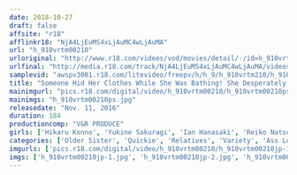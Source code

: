 ```yaml
---
date: 2018-10-27
draft: false
affsite: "r18"
afflinkr18: "NjA4LjEuMS4xLjAuMC4wLjAuMA"
url: "h_910vrtm00210"
urloriginal: "http://www.r18.com/videos/vod/movies/detail/-/id=h_910vrtm00210"
urlfinal: "http://media.r18.com/track/NjA4LjEuMS4xLjAuMC4wLjAuMA/videos/vod/movies/detail/-/id=h_910vrtm00210"
samplevid: "awspv3001.r18.com/litevideo/freepv/h/h_9/h_910vrtm210/h_910vrtm210_dmb_w.mp4"
title: "Someone Hid Her Clothes While She Was Bathing! She Desperately Hid Her Body With Just A Towel But Her Little Brother Could Still See Her Pussy Peeking Out, And Now His Lust Was In Full Force, As He Grabbed Her Ass And Inserted Himself For Some Quickie Action! Behind Their Parents' Backs He Gave Her Multiple Creampie Sex Deep Into Her Pussy Walls!"
mainimgurl: "pics.r18.com/digital/video/h_910vrtm00210/h_910vrtm00210ps.jpg"
mainimgs: "h_910vrtm00210ps.jpg"
releasedate: "Nov. 11, 2016"
duration: 184
productioncomp: "V&R PRODUCE"
girls: ['Hikaru Konno', 'Yukine Sakuragi', 'Ian Hanasaki', 'Reiko Natsume']
categories: ['Older Sister', 'Quickie', 'Relatives', 'Variety', 'Ass Lover', 'Sister', 'Creampie', 'Hi-Def']
imgurls: ['pics.r18.com/digital/video/h_910vrtm00210/h_910vrtm00210jp-1.jpg', 'pics.r18.com/digital/video/h_910vrtm00210/h_910vrtm00210jp-2.jpg', 'pics.r18.com/digital/video/h_910vrtm00210/h_910vrtm00210jp-3.jpg', 'pics.r18.com/digital/video/h_910vrtm00210/h_910vrtm00210jp-4.jpg', 'pics.r18.com/digital/video/h_910vrtm00210/h_910vrtm00210jp-5.jpg', 'pics.r18.com/digital/video/h_910vrtm00210/h_910vrtm00210jp-6.jpg', 'pics.r18.com/digital/video/h_910vrtm00210/h_910vrtm00210jp-7.jpg', 'pics.r18.com/digital/video/h_910vrtm00210/h_910vrtm00210jp-8.jpg', 'pics.r18.com/digital/video/h_910vrtm00210/h_910vrtm00210jp-9.jpg', 'pics.r18.com/digital/video/h_910vrtm00210/h_910vrtm00210jp-10.jpg', 'pics.r18.com/digital/video/h_910vrtm00210/h_910vrtm00210jp-11.jpg', 'pics.r18.com/digital/video/h_910vrtm00210/h_910vrtm00210jp-12.jpg', 'pics.r18.com/digital/video/h_910vrtm00210/h_910vrtm00210jp-13.jpg', 'pics.r18.com/digital/video/h_910vrtm00210/h_910vrtm00210jp-14.jpg', 'pics.r18.com/digital/video/h_910vrtm00210/h_910vrtm00210jp-15.jpg', 'pics.r18.com/digital/video/h_910vrtm00210/h_910vrtm00210jp-16.jpg', 'pics.r18.com/digital/video/h_910vrtm00210/h_910vrtm00210jp-17.jpg', 'pics.r18.com/digital/video/h_910vrtm00210/h_910vrtm00210jp-18.jpg', 'pics.r18.com/digital/video/h_910vrtm00210/h_910vrtm00210jp-19.jpg', 'pics.r18.com/digital/video/h_910vrtm00210/h_910vrtm00210jp-20.jpg']
imgs: ['h_910vrtm00210jp-1.jpg', 'h_910vrtm00210jp-2.jpg', 'h_910vrtm00210jp-3.jpg', 'h_910vrtm00210jp-4.jpg', 'h_910vrtm00210jp-5.jpg', 'h_910vrtm00210jp-6.jpg', 'h_910vrtm00210jp-7.jpg', 'h_910vrtm00210jp-8.jpg', 'h_910vrtm00210jp-9.jpg', 'h_910vrtm00210jp-10.jpg', 'h_910vrtm00210jp-11.jpg', 'h_910vrtm00210jp-12.jpg', 'h_910vrtm00210jp-13.jpg', 'h_910vrtm00210jp-14.jpg', 'h_910vrtm00210jp-15.jpg', 'h_910vrtm00210jp-16.jpg', 'h_910vrtm00210jp-17.jpg', 'h_910vrtm00210jp-18.jpg', 'h_910vrtm00210jp-19.jpg', 'h_910vrtm00210jp-20.jpg']
---
```

